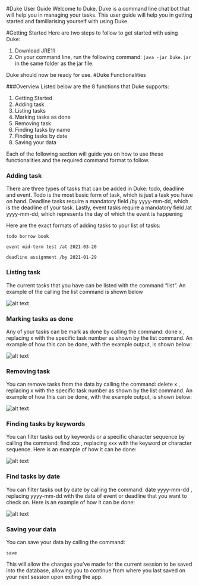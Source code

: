 #Duke User Guide
Welcome to Duke. Duke is a command line chat bot that will help you in managing your tasks. This user guide will help you in getting started and familiarising yourself with using Duke.

#Getting Started
Here are two steps to follow to get started with using Duke:
1. Download JRE11
2. On your command line, run the following command: `java -jar Duke.jar` in the same folder as the jar file.

Duke should now be ready for use.
#Duke Functionalities

###Overview
Listed below are the 8 functions that Duke supports:

1. Getting Started
2. Adding task
3. Listing tasks
4. Marking tasks as done
5. Removing task
6. Finding tasks by name
7. Finding tasks by date
8. Saving your data

Each of the following section will guide you on how to use these functionalities and the required command format to follow.

### Adding task
There are three types of tasks that can be added in Duke: todo, deadline and event. Todo is the most basic form of task, which is just a task you have on hand. Deadline tasks require a mandatory field /by yyyy-mm-dd, which is the deadline of your task. Lastly, event tasks require a mandatory field /at yyyy-mm-dd, which represents the day of which the event is happening

Here are the exact formats of adding tasks to your list of tasks:

`todo borrow book`

`event mid-term test /at 2021-03-20`

`deadline assignment /by 2021-01-29`


### Listing task
The current tasks that you have can be listed with the command “list”. An example of the calling the list command is shown below

![alt text](https://github.com/bryanwhl/ip/tree/master/docs/screenshots/img1.png)

### Marking tasks as done
Any of your tasks can be mark as done by calling the command: done x , replacing x with the specific task number as shown by the list command. An example of how this can be done, with the example output, is shown below:

![alt text](https://github.com/bryanwhl/ip/tree/master/docs/screenshots/img2.png)

### Removing task
You can remove tasks from the data by calling the command: delete x , replacing x with the specific task number as shown by the list command. An example of how this can be done, with the example output, is shown below:

![alt text](https://github.com/bryanwhl/ip/tree/master/docs/screenshots/img3.png)

### Finding tasks by keywords
You can filter tasks out by keywords or a specific character sequence by calling the command: find xxx , replacing xxx with the keyword or character sequence. Here is an example of how it can be done:

![alt text](https://github.com/bryanwhl/ip/tree/master/docs/screenshots/img4.png)

### Find tasks by date
You can filter tasks out by date by calling the command: date yyyy-mm-dd , replacing yyyy-mm-dd with the date of event or deadline that you want to check on. Here is an example of how it can be done:

![alt text](https://github.com/bryanwhl/ip/tree/master/docs/screenshots/img5.png)

### Saving your data
You can save your data by calling the command: 

`save`

This will allow the changes you’ve made for the current session to be saved into the database, allowing you to continue from where you last saved on your next session upon exiting the app.